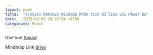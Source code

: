 ```yaml
---
layout: post
title:  "[Funix] DAP302x Mindmap Phân tích dữ liệu với Power BI"
date:   2025-03-05 16:27:54 +0700
categories: Funix
---
```


Use tool [Xmind](https://xmind.app/)

Mindmap Link [drive](https://1drv.ms/u/c/e953ddf9a4ee80b0/EbCA7qT53VMggOn2tAEAAAABxPgxlQ8n7lHccEfXQoUCAA)
